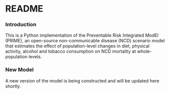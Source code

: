 # README

### Introduction

This is a Python implementation of the Preventable Risk Integrated ModEl (PRIME), an open-source non-communicable disease (NCD) scenario model that estimates the effect of population-level changes in diet, physical activity, alcohol and tobacco consumption on NCD mortality at whole-population levels.  

### New Model

A new version of the model is being constructed and will be updated here shortly.  
